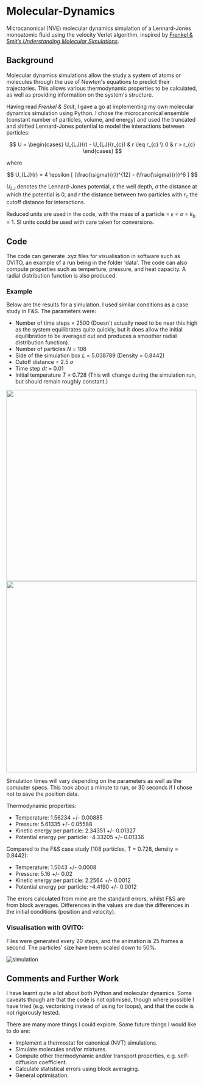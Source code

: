 # Molecular-Dynamics
Microcanonical (NVE) molecular dynamics simulation of a Lennard-Jones monoatomic fluid using the velocity Verlet algorithm, inspired by [Frenkel & Smit’s *Understanding Molecular Simulations*](https://www.sciencedirect.com/book/9780122673511/understanding-molecular-simulation).

## Background
Molecular dynamics simulations allow the study a system of atoms or molecules through the use of Newton's equations to predict their trajectories. This allows various thermodynamic properties to be calculated, as well as providing information on the system's structure.

Having read *Frenkel & Smit*, I gave a go at implementing my own molecular dynamics simulation using Python. I chose the microcanonical ensemble (constant number of particles, volume, and energy) and used the truncated and shifted Lennard-Jones potential to model the interactions between particles:

$$ U = \begin{cases}
        U_{LJ}(r) - U_{LJ}(r_{c}) & r \leq r_{c} \\
        0 & r > r_{c}
        \end{cases} $$

where

$$  U_{LJ}(r) = 4 \epsilon [ (\frac{\sigma}{r})^{12} - (\frac{\sigma}{r})^6 ] $$

$U_{LJ}$ denotes the Lennard-Jones potential, $\epsilon$ the well depth, $\sigma$ the distance at which the potential is 0, and $r$ the distance between two particles with $r_{c}$ the cutoff distance for interactions.

Reduced units are used in the code, with the mass of a particle = $\epsilon$ = $\sigma$ = $k_{b}$ = 1. SI units could be used with care taken for conversions.

## Code
The code can generate .xyz files for visualisation in software such as OVITO, an example of a run being in the folder 'data'. The code can also compute properties such as temperture, pressure, and heat capacity. A radial distribution function is also produced.

### Example
Below are the results for a simulation. I used similar conditions as a case study in F&S. The parameters were:
- Number of time steps = 2500 (Doesn't actually need to be near this high as the system equilibrates quite quickly, but it does allow the initial equilibration to be averaged out and produces a smoother radial distribution function).
- Number of particles $N$ = 108
- Side of the simulation box $L$ = 5.038789 (Density = 0.8442)
- Cutoff distance = 2.5 $\sigma$
- Time step $dt$ = 0.01
- Initial temperature $T$ = 0.728 (This will change during the simulation run, but should remain roughly constant.)

<img src="https://github.com/user-attachments/assets/be365dba-b95e-4556-af90-01c9e01dfb5b" width="500">
<img src="https://github.com/user-attachments/assets/585cf6fb-9cde-4010-b779-0382af99993f" width="500">

Simulation times will vary depending on the parameters as well as the computer specs. This took about a minute to run, or 30 seconds if I chose not to save the position data.

Thermodynamic properties:
- Temperature: 1.56234 +/- 0.00885
- Pressure: 5.61335 +/- 0.05588
- Kinetic energy per particle: 2.34351 +/- 0.01327
- Potential energy per particle: -4.33205 +/- 0.01336

Compared to the F&S case study (108 particles, T = 0.728, density = 0.8442):
- Temperature: 1.5043 +/- 0.0008
- Pressure: 5.16 +/- 0.02
- Kinetic energy per particle: 2.2564 +/- 0.0012
- Potential energy per particle: -4.4190 +/- 0.0012

The errors calculated from mine are the standard errors, whilst F&S are from block averages. Differences in the values are due the differences in the initial conditions (position and velocity).

### Visualisation with OVITO:

Files were generated every 20 steps, and the animation is 25 frames a second. The particles' size have been scaled down to 50%.

![simulation](https://github.com/user-attachments/assets/95f2bb4b-5a1b-4be7-8000-364ab31f43d8)

## Comments and Further Work
I have learnt quite a lot about both Python and molecular dynamics. Some caveats though are that the code is not optimised, though where possible I have tried (e.g. vectorising instead of using for loops), and that the code is not rigorously tested.

There are many more things I could explore. Some future things I would like to do are:
- Implement a thermostat for canonical (NVT) simulations.
- Simulate molecules and/or mixtures.
- Compute other thermodynamic and/or transport properties, e.g. self-diffusion coefficient.
- Calculate statistical errors using block averaging.
- General optimisation.
